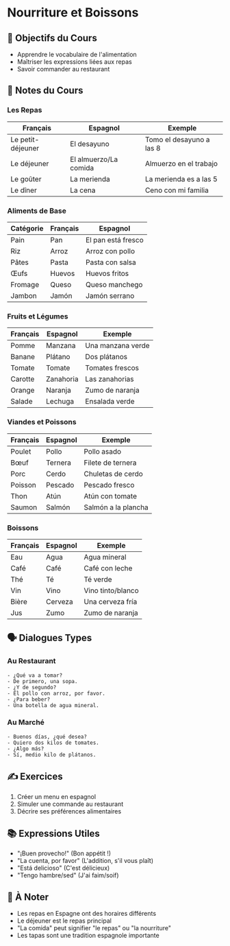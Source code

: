 # Nourriture et Boissons

## 🎯 Objectifs du Cours
- Apprendre le vocabulaire de l'alimentation
- Maîtriser les expressions liées aux repas
- Savoir commander au restaurant

## 📝 Notes du Cours

### Les Repas
| Français | Espagnol | Exemple |
|----------|----------|----------|
| Le petit-déjeuner | El desayuno | Tomo el desayuno a las 8 |
| Le déjeuner | El almuerzo/La comida | Almuerzo en el trabajo |
| Le goûter | La merienda | La merienda es a las 5 |
| Le dîner | La cena | Ceno con mi familia |

### Aliments de Base
| Catégorie | Français | Espagnol |
|-----------|----------|-----------|
| Pain | Pan | El pan está fresco |
| Riz | Arroz | Arroz con pollo |
| Pâtes | Pasta | Pasta con salsa |
| Œufs | Huevos | Huevos fritos |
| Fromage | Queso | Queso manchego |
| Jambon | Jamón | Jamón serrano |

### Fruits et Légumes
| Français | Espagnol | Exemple |
|----------|----------|----------|
| Pomme | Manzana | Una manzana verde |
| Banane | Plátano | Dos plátanos |
| Tomate | Tomate | Tomates frescos |
| Carotte | Zanahoria | Las zanahorias |
| Orange | Naranja | Zumo de naranja |
| Salade | Lechuga | Ensalada verde |

### Viandes et Poissons
| Français | Espagnol | Exemple |
|----------|----------|----------|
| Poulet | Pollo | Pollo asado |
| Bœuf | Ternera | Filete de ternera |
| Porc | Cerdo | Chuletas de cerdo |
| Poisson | Pescado | Pescado fresco |
| Thon | Atún | Atún con tomate |
| Saumon | Salmón | Salmón a la plancha |

### Boissons
| Français | Espagnol | Exemple |
|----------|----------|----------|
| Eau | Agua | Agua mineral |
| Café | Café | Café con leche |
| Thé | Té | Té verde |
| Vin | Vino | Vino tinto/blanco |
| Bière | Cerveza | Una cerveza fría |
| Jus | Zumo | Zumo de naranja |

## 🗣️ Dialogues Types

### Au Restaurant
```español
- ¿Qué va a tomar?
- De primero, una sopa.
- ¿Y de segundo?
- El pollo con arroz, por favor.
- ¿Para beber?
- Una botella de agua mineral.
```

### Au Marché
```español
- Buenos días, ¿qué desea?
- Quiero dos kilos de tomates.
- ¿Algo más?
- Sí, medio kilo de plátanos.
```

## ✍️ Exercices
1. Créer un menu en espagnol
2. Simuler une commande au restaurant
3. Décrire ses préférences alimentaires

## 📚 Expressions Utiles
- "¡Buen provecho!" (Bon appétit !)
- "La cuenta, por favor" (L'addition, s'il vous plaît)
- "Está delicioso" (C'est délicieux)
- "Tengo hambre/sed" (J'ai faim/soif)

## 📌 À Noter
- Les repas en Espagne ont des horaires différents
- Le déjeuner est le repas principal
- "La comida" peut signifier "le repas" ou "la nourriture"
- Les tapas sont une tradition espagnole importante
